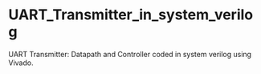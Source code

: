 # UART_Transmitter_in_system_verilog
UART Transmitter: Datapath and Controller coded in system verilog using Vivado.
